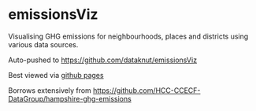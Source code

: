 # emissionsViz

Visualising GHG emissions for neighbourhoods, places and districts using various data sources.

Auto-pushed to https://github.com/dataknut/emissionsViz

Best viewed via [github pages](https://dataknut.github.io/emissionsViz/)

Borrows extensively from https://github.com/HCC-CCECF-DataGroup/hampshire-ghg-emissions
